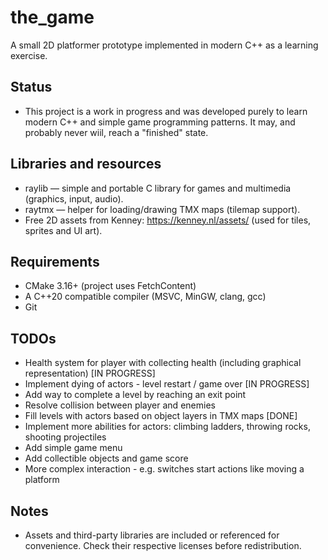# the_game

A small 2D platformer prototype implemented in modern C++ as a learning exercise.

## Status
   - This project is a work in progress and was developed purely to learn modern C++ and simple game programming patterns. It may, and probably never wiil, reach a "finished" state.

## Libraries and resources
   - raylib — simple and portable C library for games and multimedia (graphics, input, audio).
   - raytmx — helper for loading/drawing TMX maps (tilemap support).
   - Free 2D assets from Kenney: https://kenney.nl/assets/ (used for tiles, sprites and UI art).

## Requirements
   - CMake 3.16+ (project uses FetchContent)
   - A C++20 compatible compiler (MSVC, MinGW, clang, gcc)
   - Git

## TODOs
   - Health system for player with collecting health (including graphical representation) [IN PROGRESS]
   - Implement dying of actors - level restart / game over [IN PROGRESS]
   - Add way to complete a level by reaching an exit point
   - Resolve collision between player and enemies
   - Fill levels with actors based on object layers in TMX maps [DONE]
   - Implement more abilities for actors: climbing ladders, throwing rocks, shooting projectiles
   - Add simple game menu
   - Add collectible objects and game score
   - More complex interaction - e.g. switches start actions like moving a platform

## Notes
   - Assets and third-party libraries are included or referenced for convenience. Check their respective licenses before redistribution.
